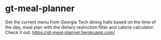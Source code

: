 # gt-meal-planner
Get the current menu from Georgia Tech dining halls based on the time of the day, meal plan with the dietary restriction filter and calorie calculator.\
Check it out: https://gt-meal-planner.herokuapp.com/
